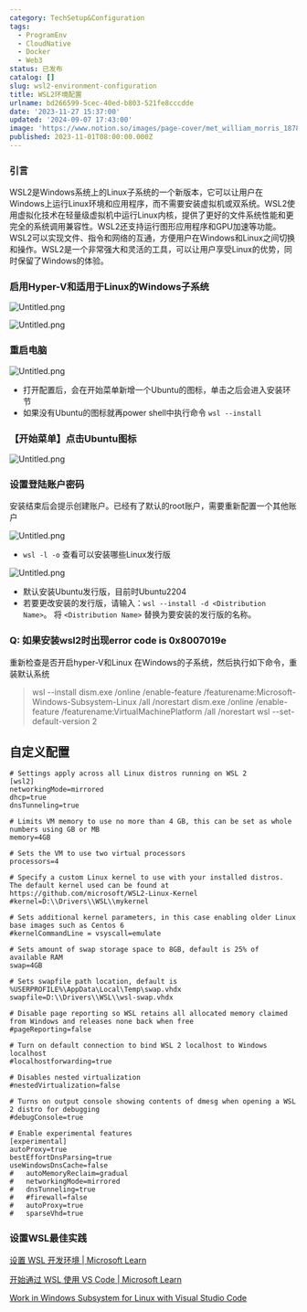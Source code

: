```yaml
---
category: TechSetup&Configuration
tags:
  - ProgramEnv
  - CloudNative
  - Docker
  - Web3
status: 已发布
catalog: []
slug: wsl2-environment-configuration
title: WSL2环境配置
urlname: bd266599-5cec-40ed-b803-521fe8cccdde
date: '2023-11-27 15:37:00'
updated: '2024-09-07 17:43:00'
image: 'https://www.notion.so/images/page-cover/met_william_morris_1878.jpg'
published: 2023-11-01T08:00:00.000Z
---
```


### 引言


WSL2是Windows系统上的Linux子系统的一个新版本，它可以让用户在Windows上运行Linux环境和应用程序，而不需要安装虚拟机或双系统。WSL2使用虚拟化技术在轻量级虚拟机中运行Linux内核，提供了更好的文件系统性能和更完全的系统调用兼容性。WSL2还支持运行图形应用程序和GPU加速等功能。WSL2可以实现文件、指令和网络的互通，方便用户在Windows和Linux之间切换和操作。WSL2是一个非常强大和灵活的工具，可以让用户享受Linux的优势，同时保留了Windows的体验。


### 启用Hyper-V和适用于Linux的Windows子系统


![Untitled.png](https://prod-files-secure.s3.us-west-2.amazonaws.com/5d24fe63-e567-4804-86f9-9fdc62e13082/62efe4d1-37d6-4606-a7b8-34dcd63ff38a/Untitled.png?X-Amz-Algorithm=AWS4-HMAC-SHA256&X-Amz-Content-Sha256=UNSIGNED-PAYLOAD&X-Amz-Credential=ASIAZI2LB4665PIY5O7C%2F20250214%2Fus-west-2%2Fs3%2Faws4_request&X-Amz-Date=20250214T053708Z&X-Amz-Expires=3600&X-Amz-Security-Token=IQoJb3JpZ2luX2VjEP7%2F%2F%2F%2F%2F%2F%2F%2F%2F%2FwEaCXVzLXdlc3QtMiJGMEQCIHHvwJYqjeZ1QBXsAK69dmXrgr2Tqw8T%2ByFboxeCjl9aAiAJD9tfsfewrjSENL2ge3gFN3OrBOYPbVhNtU6XECt4fir%2FAwgnEAAaDDYzNzQyMzE4MzgwNSIMNbakD2hpeusdXwCYKtwDxq6zIuMOSy5cPv9qTlaxMkJtMOAgA12Hg1v5aaqXmsJ1KRA4rb5hpLXLLcm4tAdVqmJcn8dgVTmBLhWTJO9tTR6Ua9HsUJZsOoM7Yo0Sl%2BgS3YcUbyCHbgOmO%2F0B0DXnkC4tTcbcRf7Wi4lEjmtzm5jZlWd8rxfZmF8wR7H2LDiYl3P%2BteU76QNPN3Uy1OBhhhckaovHuFrfeiaFGaxv7KYwvxTSX4zVQBVnouhhCifg5PnJTampVhH7td2ezAqJ8FsqH3gEU8eg3Mhto2w%2FC7Og8xWYiChWYKF6s1CJsfk8wY4y7GPPq70tVIkCSDh6oc1vfZJtddxVDpcDJCAgRgql45iTnqi70Lm5saF6fZziJipMEe8tOkJ%2BANqp7%2B8ZJdXP5M5TGnJYBcWq5S%2F9wP7WXILJhvQjdzsqFdjbzJGvOo6eMik36Sz%2BN4QuLrgHwxGD2i24jJ0PwIq0PaEpt6Ax%2FL5pUZkIEHemq0q9j90Mh%2BLAKks7eWxWYI8qeyor%2BNzeiSDBRbEwfmdSUY9wd9I6A8NdRBqeJBxV%2B5tCxLGZCn12ZIr4N5kEsT0frVzc%2FsmZCejc%2BWnXceVR9EAf16u9yQz8m6P1DKsNlX4q8FwSmhEZ7yGGZVGKpZ0wsKq7vQY6pgH9dOEOIxViWZd9geybitz2JixDZlxMqEFxjpey72hpY0ZyZl%2FJllaCJmp2GjdV35ac%2BQGqR8Q3PR%2B01LjuoUDFGC%2BuUP9AOKOymdAkk%2BGSwqtqbyt3oBn2NebHiGT92BJj838rwoINozd9aVeWgm%2Fp4KdM3i%2FdCOospX3OHC1dGXDt%2FH5SOUcxW6SnTpWqwbD4C1C2NB1X5nEMsNZyZ4sm5dz14bg%2F&X-Amz-Signature=25117b1776ddc13636da85515cfe1caea90ec24eb90986a4dd23e863afb550b4&X-Amz-SignedHeaders=host&x-id=GetObject)


![Untitled.png](https://prod-files-secure.s3.us-west-2.amazonaws.com/5d24fe63-e567-4804-86f9-9fdc62e13082/74866fe6-9ce5-4055-94c5-4900f6f5ff8b/Untitled.png?X-Amz-Algorithm=AWS4-HMAC-SHA256&X-Amz-Content-Sha256=UNSIGNED-PAYLOAD&X-Amz-Credential=ASIAZI2LB4665PIY5O7C%2F20250214%2Fus-west-2%2Fs3%2Faws4_request&X-Amz-Date=20250214T053708Z&X-Amz-Expires=3600&X-Amz-Security-Token=IQoJb3JpZ2luX2VjEP7%2F%2F%2F%2F%2F%2F%2F%2F%2F%2FwEaCXVzLXdlc3QtMiJGMEQCIHHvwJYqjeZ1QBXsAK69dmXrgr2Tqw8T%2ByFboxeCjl9aAiAJD9tfsfewrjSENL2ge3gFN3OrBOYPbVhNtU6XECt4fir%2FAwgnEAAaDDYzNzQyMzE4MzgwNSIMNbakD2hpeusdXwCYKtwDxq6zIuMOSy5cPv9qTlaxMkJtMOAgA12Hg1v5aaqXmsJ1KRA4rb5hpLXLLcm4tAdVqmJcn8dgVTmBLhWTJO9tTR6Ua9HsUJZsOoM7Yo0Sl%2BgS3YcUbyCHbgOmO%2F0B0DXnkC4tTcbcRf7Wi4lEjmtzm5jZlWd8rxfZmF8wR7H2LDiYl3P%2BteU76QNPN3Uy1OBhhhckaovHuFrfeiaFGaxv7KYwvxTSX4zVQBVnouhhCifg5PnJTampVhH7td2ezAqJ8FsqH3gEU8eg3Mhto2w%2FC7Og8xWYiChWYKF6s1CJsfk8wY4y7GPPq70tVIkCSDh6oc1vfZJtddxVDpcDJCAgRgql45iTnqi70Lm5saF6fZziJipMEe8tOkJ%2BANqp7%2B8ZJdXP5M5TGnJYBcWq5S%2F9wP7WXILJhvQjdzsqFdjbzJGvOo6eMik36Sz%2BN4QuLrgHwxGD2i24jJ0PwIq0PaEpt6Ax%2FL5pUZkIEHemq0q9j90Mh%2BLAKks7eWxWYI8qeyor%2BNzeiSDBRbEwfmdSUY9wd9I6A8NdRBqeJBxV%2B5tCxLGZCn12ZIr4N5kEsT0frVzc%2FsmZCejc%2BWnXceVR9EAf16u9yQz8m6P1DKsNlX4q8FwSmhEZ7yGGZVGKpZ0wsKq7vQY6pgH9dOEOIxViWZd9geybitz2JixDZlxMqEFxjpey72hpY0ZyZl%2FJllaCJmp2GjdV35ac%2BQGqR8Q3PR%2B01LjuoUDFGC%2BuUP9AOKOymdAkk%2BGSwqtqbyt3oBn2NebHiGT92BJj838rwoINozd9aVeWgm%2Fp4KdM3i%2FdCOospX3OHC1dGXDt%2FH5SOUcxW6SnTpWqwbD4C1C2NB1X5nEMsNZyZ4sm5dz14bg%2F&X-Amz-Signature=8563c2b61db918e02971359020255eb56a04a8152b11080217354a0b915dc482&X-Amz-SignedHeaders=host&x-id=GetObject)


### 重启电脑


![Untitled.png](https://prod-files-secure.s3.us-west-2.amazonaws.com/5d24fe63-e567-4804-86f9-9fdc62e13082/ed8ca255-2fda-4c1b-9b1a-f1896300e8e7/Untitled.png?X-Amz-Algorithm=AWS4-HMAC-SHA256&X-Amz-Content-Sha256=UNSIGNED-PAYLOAD&X-Amz-Credential=ASIAZI2LB4665PIY5O7C%2F20250214%2Fus-west-2%2Fs3%2Faws4_request&X-Amz-Date=20250214T053708Z&X-Amz-Expires=3600&X-Amz-Security-Token=IQoJb3JpZ2luX2VjEP7%2F%2F%2F%2F%2F%2F%2F%2F%2F%2FwEaCXVzLXdlc3QtMiJGMEQCIHHvwJYqjeZ1QBXsAK69dmXrgr2Tqw8T%2ByFboxeCjl9aAiAJD9tfsfewrjSENL2ge3gFN3OrBOYPbVhNtU6XECt4fir%2FAwgnEAAaDDYzNzQyMzE4MzgwNSIMNbakD2hpeusdXwCYKtwDxq6zIuMOSy5cPv9qTlaxMkJtMOAgA12Hg1v5aaqXmsJ1KRA4rb5hpLXLLcm4tAdVqmJcn8dgVTmBLhWTJO9tTR6Ua9HsUJZsOoM7Yo0Sl%2BgS3YcUbyCHbgOmO%2F0B0DXnkC4tTcbcRf7Wi4lEjmtzm5jZlWd8rxfZmF8wR7H2LDiYl3P%2BteU76QNPN3Uy1OBhhhckaovHuFrfeiaFGaxv7KYwvxTSX4zVQBVnouhhCifg5PnJTampVhH7td2ezAqJ8FsqH3gEU8eg3Mhto2w%2FC7Og8xWYiChWYKF6s1CJsfk8wY4y7GPPq70tVIkCSDh6oc1vfZJtddxVDpcDJCAgRgql45iTnqi70Lm5saF6fZziJipMEe8tOkJ%2BANqp7%2B8ZJdXP5M5TGnJYBcWq5S%2F9wP7WXILJhvQjdzsqFdjbzJGvOo6eMik36Sz%2BN4QuLrgHwxGD2i24jJ0PwIq0PaEpt6Ax%2FL5pUZkIEHemq0q9j90Mh%2BLAKks7eWxWYI8qeyor%2BNzeiSDBRbEwfmdSUY9wd9I6A8NdRBqeJBxV%2B5tCxLGZCn12ZIr4N5kEsT0frVzc%2FsmZCejc%2BWnXceVR9EAf16u9yQz8m6P1DKsNlX4q8FwSmhEZ7yGGZVGKpZ0wsKq7vQY6pgH9dOEOIxViWZd9geybitz2JixDZlxMqEFxjpey72hpY0ZyZl%2FJllaCJmp2GjdV35ac%2BQGqR8Q3PR%2B01LjuoUDFGC%2BuUP9AOKOymdAkk%2BGSwqtqbyt3oBn2NebHiGT92BJj838rwoINozd9aVeWgm%2Fp4KdM3i%2FdCOospX3OHC1dGXDt%2FH5SOUcxW6SnTpWqwbD4C1C2NB1X5nEMsNZyZ4sm5dz14bg%2F&X-Amz-Signature=5705cf03e85a29b54ae9862ddfde686526a2e553b9e22a8d5b78c8f9a8e114bb&X-Amz-SignedHeaders=host&x-id=GetObject)

- 打开配置后，会在开始菜单新增一个Ubuntu的图标，单击之后会进入安装环节
- 如果没有Ubuntu的图标就再power shell中执行命令 `wsl --install`

### 【开始菜单】点击Ubuntu图标


![Untitled.png](https://prod-files-secure.s3.us-west-2.amazonaws.com/5d24fe63-e567-4804-86f9-9fdc62e13082/d7415a12-f453-43fe-a604-a208d85638a3/Untitled.png?X-Amz-Algorithm=AWS4-HMAC-SHA256&X-Amz-Content-Sha256=UNSIGNED-PAYLOAD&X-Amz-Credential=ASIAZI2LB4665PIY5O7C%2F20250214%2Fus-west-2%2Fs3%2Faws4_request&X-Amz-Date=20250214T053708Z&X-Amz-Expires=3600&X-Amz-Security-Token=IQoJb3JpZ2luX2VjEP7%2F%2F%2F%2F%2F%2F%2F%2F%2F%2FwEaCXVzLXdlc3QtMiJGMEQCIHHvwJYqjeZ1QBXsAK69dmXrgr2Tqw8T%2ByFboxeCjl9aAiAJD9tfsfewrjSENL2ge3gFN3OrBOYPbVhNtU6XECt4fir%2FAwgnEAAaDDYzNzQyMzE4MzgwNSIMNbakD2hpeusdXwCYKtwDxq6zIuMOSy5cPv9qTlaxMkJtMOAgA12Hg1v5aaqXmsJ1KRA4rb5hpLXLLcm4tAdVqmJcn8dgVTmBLhWTJO9tTR6Ua9HsUJZsOoM7Yo0Sl%2BgS3YcUbyCHbgOmO%2F0B0DXnkC4tTcbcRf7Wi4lEjmtzm5jZlWd8rxfZmF8wR7H2LDiYl3P%2BteU76QNPN3Uy1OBhhhckaovHuFrfeiaFGaxv7KYwvxTSX4zVQBVnouhhCifg5PnJTampVhH7td2ezAqJ8FsqH3gEU8eg3Mhto2w%2FC7Og8xWYiChWYKF6s1CJsfk8wY4y7GPPq70tVIkCSDh6oc1vfZJtddxVDpcDJCAgRgql45iTnqi70Lm5saF6fZziJipMEe8tOkJ%2BANqp7%2B8ZJdXP5M5TGnJYBcWq5S%2F9wP7WXILJhvQjdzsqFdjbzJGvOo6eMik36Sz%2BN4QuLrgHwxGD2i24jJ0PwIq0PaEpt6Ax%2FL5pUZkIEHemq0q9j90Mh%2BLAKks7eWxWYI8qeyor%2BNzeiSDBRbEwfmdSUY9wd9I6A8NdRBqeJBxV%2B5tCxLGZCn12ZIr4N5kEsT0frVzc%2FsmZCejc%2BWnXceVR9EAf16u9yQz8m6P1DKsNlX4q8FwSmhEZ7yGGZVGKpZ0wsKq7vQY6pgH9dOEOIxViWZd9geybitz2JixDZlxMqEFxjpey72hpY0ZyZl%2FJllaCJmp2GjdV35ac%2BQGqR8Q3PR%2B01LjuoUDFGC%2BuUP9AOKOymdAkk%2BGSwqtqbyt3oBn2NebHiGT92BJj838rwoINozd9aVeWgm%2Fp4KdM3i%2FdCOospX3OHC1dGXDt%2FH5SOUcxW6SnTpWqwbD4C1C2NB1X5nEMsNZyZ4sm5dz14bg%2F&X-Amz-Signature=899dfd291c6b914630552d606aa72cfa2d1481b2e5fb1d5ff7d0fc3ae99e29b5&X-Amz-SignedHeaders=host&x-id=GetObject)


### 设置登陆账户密码


安装结束后会提示创建账户。已经有了默认的root账户，需要重新配置一个其他账户


![Untitled.png](https://prod-files-secure.s3.us-west-2.amazonaws.com/5d24fe63-e567-4804-86f9-9fdc62e13082/bb38a6ce-031e-4122-9787-de509d2240bf/Untitled.png?X-Amz-Algorithm=AWS4-HMAC-SHA256&X-Amz-Content-Sha256=UNSIGNED-PAYLOAD&X-Amz-Credential=ASIAZI2LB4665PIY5O7C%2F20250214%2Fus-west-2%2Fs3%2Faws4_request&X-Amz-Date=20250214T053708Z&X-Amz-Expires=3600&X-Amz-Security-Token=IQoJb3JpZ2luX2VjEP7%2F%2F%2F%2F%2F%2F%2F%2F%2F%2FwEaCXVzLXdlc3QtMiJGMEQCIHHvwJYqjeZ1QBXsAK69dmXrgr2Tqw8T%2ByFboxeCjl9aAiAJD9tfsfewrjSENL2ge3gFN3OrBOYPbVhNtU6XECt4fir%2FAwgnEAAaDDYzNzQyMzE4MzgwNSIMNbakD2hpeusdXwCYKtwDxq6zIuMOSy5cPv9qTlaxMkJtMOAgA12Hg1v5aaqXmsJ1KRA4rb5hpLXLLcm4tAdVqmJcn8dgVTmBLhWTJO9tTR6Ua9HsUJZsOoM7Yo0Sl%2BgS3YcUbyCHbgOmO%2F0B0DXnkC4tTcbcRf7Wi4lEjmtzm5jZlWd8rxfZmF8wR7H2LDiYl3P%2BteU76QNPN3Uy1OBhhhckaovHuFrfeiaFGaxv7KYwvxTSX4zVQBVnouhhCifg5PnJTampVhH7td2ezAqJ8FsqH3gEU8eg3Mhto2w%2FC7Og8xWYiChWYKF6s1CJsfk8wY4y7GPPq70tVIkCSDh6oc1vfZJtddxVDpcDJCAgRgql45iTnqi70Lm5saF6fZziJipMEe8tOkJ%2BANqp7%2B8ZJdXP5M5TGnJYBcWq5S%2F9wP7WXILJhvQjdzsqFdjbzJGvOo6eMik36Sz%2BN4QuLrgHwxGD2i24jJ0PwIq0PaEpt6Ax%2FL5pUZkIEHemq0q9j90Mh%2BLAKks7eWxWYI8qeyor%2BNzeiSDBRbEwfmdSUY9wd9I6A8NdRBqeJBxV%2B5tCxLGZCn12ZIr4N5kEsT0frVzc%2FsmZCejc%2BWnXceVR9EAf16u9yQz8m6P1DKsNlX4q8FwSmhEZ7yGGZVGKpZ0wsKq7vQY6pgH9dOEOIxViWZd9geybitz2JixDZlxMqEFxjpey72hpY0ZyZl%2FJllaCJmp2GjdV35ac%2BQGqR8Q3PR%2B01LjuoUDFGC%2BuUP9AOKOymdAkk%2BGSwqtqbyt3oBn2NebHiGT92BJj838rwoINozd9aVeWgm%2Fp4KdM3i%2FdCOospX3OHC1dGXDt%2FH5SOUcxW6SnTpWqwbD4C1C2NB1X5nEMsNZyZ4sm5dz14bg%2F&X-Amz-Signature=40ae3503c6dcdccb05e5d3d8da6361d56d92a3d49fbfd1d6be0e7c4e50e99002&X-Amz-SignedHeaders=host&x-id=GetObject)

- `wsl -l -o` 查看可以安装哪些Linux发行版

![Untitled.png](https://prod-files-secure.s3.us-west-2.amazonaws.com/5d24fe63-e567-4804-86f9-9fdc62e13082/4b4e5e2f-4e13-4651-8884-559a62c38137/Untitled.png?X-Amz-Algorithm=AWS4-HMAC-SHA256&X-Amz-Content-Sha256=UNSIGNED-PAYLOAD&X-Amz-Credential=ASIAZI2LB4665PIY5O7C%2F20250214%2Fus-west-2%2Fs3%2Faws4_request&X-Amz-Date=20250214T053708Z&X-Amz-Expires=3600&X-Amz-Security-Token=IQoJb3JpZ2luX2VjEP7%2F%2F%2F%2F%2F%2F%2F%2F%2F%2FwEaCXVzLXdlc3QtMiJGMEQCIHHvwJYqjeZ1QBXsAK69dmXrgr2Tqw8T%2ByFboxeCjl9aAiAJD9tfsfewrjSENL2ge3gFN3OrBOYPbVhNtU6XECt4fir%2FAwgnEAAaDDYzNzQyMzE4MzgwNSIMNbakD2hpeusdXwCYKtwDxq6zIuMOSy5cPv9qTlaxMkJtMOAgA12Hg1v5aaqXmsJ1KRA4rb5hpLXLLcm4tAdVqmJcn8dgVTmBLhWTJO9tTR6Ua9HsUJZsOoM7Yo0Sl%2BgS3YcUbyCHbgOmO%2F0B0DXnkC4tTcbcRf7Wi4lEjmtzm5jZlWd8rxfZmF8wR7H2LDiYl3P%2BteU76QNPN3Uy1OBhhhckaovHuFrfeiaFGaxv7KYwvxTSX4zVQBVnouhhCifg5PnJTampVhH7td2ezAqJ8FsqH3gEU8eg3Mhto2w%2FC7Og8xWYiChWYKF6s1CJsfk8wY4y7GPPq70tVIkCSDh6oc1vfZJtddxVDpcDJCAgRgql45iTnqi70Lm5saF6fZziJipMEe8tOkJ%2BANqp7%2B8ZJdXP5M5TGnJYBcWq5S%2F9wP7WXILJhvQjdzsqFdjbzJGvOo6eMik36Sz%2BN4QuLrgHwxGD2i24jJ0PwIq0PaEpt6Ax%2FL5pUZkIEHemq0q9j90Mh%2BLAKks7eWxWYI8qeyor%2BNzeiSDBRbEwfmdSUY9wd9I6A8NdRBqeJBxV%2B5tCxLGZCn12ZIr4N5kEsT0frVzc%2FsmZCejc%2BWnXceVR9EAf16u9yQz8m6P1DKsNlX4q8FwSmhEZ7yGGZVGKpZ0wsKq7vQY6pgH9dOEOIxViWZd9geybitz2JixDZlxMqEFxjpey72hpY0ZyZl%2FJllaCJmp2GjdV35ac%2BQGqR8Q3PR%2B01LjuoUDFGC%2BuUP9AOKOymdAkk%2BGSwqtqbyt3oBn2NebHiGT92BJj838rwoINozd9aVeWgm%2Fp4KdM3i%2FdCOospX3OHC1dGXDt%2FH5SOUcxW6SnTpWqwbD4C1C2NB1X5nEMsNZyZ4sm5dz14bg%2F&X-Amz-Signature=4ed90192261de304c1e9df7b54a41f03e528ec3e086d1ada35a1694fd20f4f9c&X-Amz-SignedHeaders=host&x-id=GetObject)

- 默认安装Ubuntu发行版，目前时Ubuntu2204
- 若要更改安装的发行版，请输入：`wsl --install -d <Distribution Name>`。 将 `<Distribution Name>` 替换为要安装的发行版的名称。

### Q: 如果安装wsl2时出现error code is 0x8007019e


重新检查是否开启hyper-V和Linux 在Windows的子系统，然后执行如下命令，重装默认系统

> wsl --install
> dism.exe /online /enable-feature /featurename:Microsoft-Windows-Subsystem-Linux /all /norestart
> dism.exe /online /enable-feature /featurename:VirtualMachinePlatform /all /norestart
> wsl --set-default-version 2

## 自定义配置


```shell
# Settings apply across all Linux distros running on WSL 2
[wsl2]
networkingMode=mirrored
dhcp=true
dnsTunneling=true

# Limits VM memory to use no more than 4 GB, this can be set as whole numbers using GB or MB
memory=4GB 

# Sets the VM to use two virtual processors
processors=4

# Specify a custom Linux kernel to use with your installed distros. The default kernel used can be found at https://github.com/microsoft/WSL2-Linux-Kernel
#kernel=D:\\Drivers\\WSL\\mykernel

# Sets additional kernel parameters, in this case enabling older Linux base images such as Centos 6
#kernelCommandLine = vsyscall=emulate

# Sets amount of swap storage space to 8GB, default is 25% of available RAM
swap=4GB

# Sets swapfile path location, default is %USERPROFILE%\AppData\Local\Temp\swap.vhdx
swapfile=D:\\Drivers\\WSL\\wsl-swap.vhdx

# Disable page reporting so WSL retains all allocated memory claimed from Windows and releases none back when free
#pageReporting=false

# Turn on default connection to bind WSL 2 localhost to Windows localhost
#localhostforwarding=true

# Disables nested virtualization
#nestedVirtualization=false

# Turns on output console showing contents of dmesg when opening a WSL 2 distro for debugging
#debugConsole=true

# Enable experimental features
[experimental]
autoProxy=true
bestEffortDnsParsing=true
useWindowsDnsCache=false
#   autoMemoryReclaim=gradual
#   networkingMode=mirrored
#   dnsTunneling=true
#   #firewall=false
#   autoProxy=true
#   sparseVhd=true
```


### 设置WSL最佳实践


[设置 WSL 开发环境 | Microsoft Learn](https://learn.microsoft.com/zh-cn/windows/wsl/setup/environment#set-up-your-linux-username-and-password)


[开始通过 WSL 使用 VS Code | Microsoft Learn](https://learn.microsoft.com/zh-cn/windows/wsl/tutorials/wsl-vscode)


[Work in Windows Subsystem for Linux with Visual Studio Code](https://code.visualstudio.com/docs/remote/wsl-tutorial)

